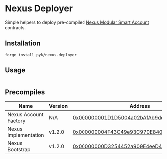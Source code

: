 # Nexus Deployer

Simple helpers to deploy pre-compiled [Nexus Modular Smart Account](https://github.com/bcnmy/nexus) contracts.

## Installation

```shell
forge install pyk/nexus-deployer
```

## Usage

```solidity

```

## Precompiles

| Name                  | Version | Address                                                                                                                    |
| --------------------- | ------- | -------------------------------------------------------------------------------------------------------------------------- |
| Nexus Account Factory | N/A     | [0x000000001D1D5004a02bAfAb9de2D6CE5b7B13de](https://etherscan.io/address/0x000000001D1D5004a02bAfAb9de2D6CE5b7B13de#code) |
| Nexus Implementation  | v1.2.0  | [0x000000004F43C49e93C970E84001853a70923B03](https://etherscan.io/address/0x000000004F43C49e93C970E84001853a70923B03#code) |
| Nexus Bootstrap       | v1.2.0  | [0x00000000D3254452a909E4eeD47455Af7E27C289](https://etherscan.io/address/0x00000000D3254452a909E4eeD47455Af7E27C289#code) |
